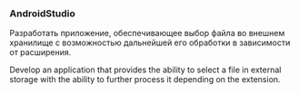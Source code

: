 ### AndroidStudio

Разработать приложение, обеспечивающее выбор файла во внешнем хранилище с возможностью дальнейшей его обработки в зависимости от расширения.

Develop an application that provides the ability to select a file in external storage with the ability to further process it depending on the extension.
